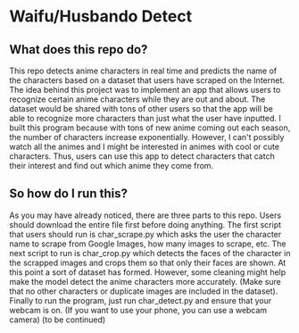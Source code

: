 # Waifu/Husbando Detect


## What does this repo do?
This repo detects anime characters in real time and predicts the name of the characters based on a dataset that users have scraped on the Internet. The idea behind this project was to implement an app that allows users to recognize certain anime characters while they are out and about. The dataset would be shared with tons of other users so that the app will be able to recognize more characters than just what the user have inputted. I built this program because with tons of new anime coming out each season, the number of characters increase exponentially. However, I can't possibly watch all the animes and I might be interested in animes with cool or cute characters. Thus, users can use this app to detect characters that catch their interest and find out which anime they come from.

## So how do I run this?
As you may have already noticed, there are three parts to this repo. Users should download the entire file first before doing anything. The first script that users should run is char_scrape.py which asks the user the character name to scrape from Google Images, how many images to scrape, etc. The next script to run is char_crop.py which detects the faces of the character in the scrapped images and crops them so that only their faces are shown. At this point a sort of dataset has formed. However, some cleaning might help make the model detect the anime characters more accurately. (Make sure that no other characters  or duplicate images are included in the dataset). Finally to run the program, just run char_detect.py and ensure that your webcam is on. (If you want to use your phone, you can use a webcam camera) (to be continued)
